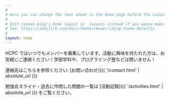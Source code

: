```yaml
---
#
# Here you can change the text shown in the Home page before the Latest Posts section.
#
# Edit cayman-blog's home layout in _layouts instead if you wanna make some changes
# See: https://jekyllrb.com/docs/themes/#overriding-theme-defaults
#
layout: home
---
```


<!-- <span style="color:red;font-weight:bold;">旧ホームページは [http://hcpc.web.fc2.com/](http://hcpc.web.fc2.com/) をご覧ください。</span> -->

HCPC ではいつでもメンバーを募集しています。活動に興味を持たれた方は、お気軽にご連絡ください！学部学科や、プログラミング歴などは問いません！

連絡先はこちらを参照ください: [お問い合わせ]({{ '/contact.html' | absolute_url }})

勉強会スライド・過去に作問した問題の一覧は [活動記録]({{ '/activities.html' | absolute_url }}) をご覧ください。
